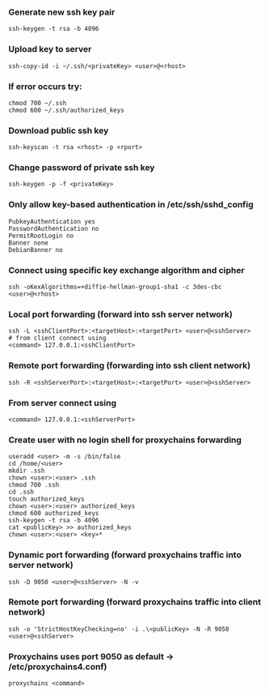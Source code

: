 ### Generate new ssh key pair
```
ssh-keygen -t rsa -b 4096
```

### Upload key to server
```
ssh-copy-id -i ~/.ssh/<privateKey> <user>@<rhost>
```

### If error occurs try:
```
chmod 700 ~/.ssh
chmod 600 ~/.ssh/authorized_keys
```

### Download public ssh key
```
ssh-keyscan -t rsa <rhost> -p <rport>
```

### Change password of private ssh key
```
ssh-keygen -p -f <privateKey>
```

### Only allow key-based authentication in /etc/ssh/sshd_config
```
PubkeyAuthentication yes
PasswordAuthentication no
PermitRootLogin no
Banner none
DebianBanner no
```

### Connect using specific key exchange algorithm and cipher
```
ssh -oKexAlgorithms=+diffie-hellman-group1-sha1 -c 3des-cbc <user>@<rhost>
```

### Local port forwarding (forward into ssh server network)
```
ssh -L <sshClientPort>:<targetHost>:<targetPort> <user>@<sshServer>
# from client connect using 
<command> 127.0.0.1:<sshClientPort>
```

### Remote port forwarding (forwarding into ssh client network)
```
ssh -R <sshServerPort>:<targetHost>:<targetPort> <user>@<sshServer>
```

### From server connect using
```
<command> 127.0.0.1:<sshServerPort>
```

### Create user with no login shell for proxychains forwarding
```
useradd <user> -m -s /bin/false
cd /home/<user>
mkdir .ssh
chown <user>:<user> .ssh
chmod 700 .ssh
cd .ssh
touch authorized_keys
chown <user>:<user> authorized_keys
chmod 600 authorized_keys
ssh-keygen -t rsa -b 4096
cat <publicKey> >> authorized_keys
chown <user>:<user> <key>* 
```

### Dynamic port forwarding (forward proxychains traffic into server network)
```
ssh -D 9050 <user>@<sshServer> -N -v
```

### Remote port forwarding (forward proxychains traffic into client network)
```
ssh -o 'StrictHostKeyChecking=no' -i .\<publicKey> -N -R 9050 <user>@<sshServer>
```

### Proxychains uses port 9050 as default -> /etc/proxychains4.conf)
```
proxychains <command>
```

